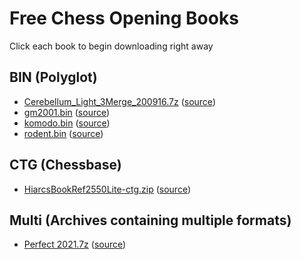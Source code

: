 # Free Chess Opening Books

Click each book to begin downloading right away

## BIN (Polyglot)

- [Cerebellum_Light_3Merge_200916.7z](https://github.com/gmcheems-org/free-opening-books/raw/main/books/bin/Cerebellum_Light_3Merge_200916.7z) ([source](https://zipproth.de/Brainfish/download/))
- [gm2001.bin](https://github.com/gmcheems-org/free-opening-books/raw/main/books/bin/gm2001.bin) ([source](https://github.com/michaeldv/donna_opening_books/))
- [komodo.bin](https://github.com/gmcheems-org/free-opening-books/raw/main/books/bin/komodo.bin) ([source](https://github.com/michaeldv/donna_opening_books/))
- [rodent.bin](https://github.com/gmcheems-org/free-opening-books/raw/main/books/bin/rodent.bin) ([source](https://github.com/michaeldv/donna_opening_books/))

## CTG (Chessbase)

- [HiarcsBookRef2550Lite-ctg.zip](https://github.com/gmcheems-org/free-opening-books/raw/main/books/ctg/HiarcsBookRef2550Lite-ctg.zip) ([source](https://www.hiarcs.com/chess-opening-book-free.html))

## Multi (Archives containing multiple formats)

- [Perfect 2021.7z](https://github.com/gmcheems-org/free-opening-books/raw/main/books/multi/Perfect%202021.7z) ([source](https://sites.google.com/site/computerschess/perfect-2021-books))
